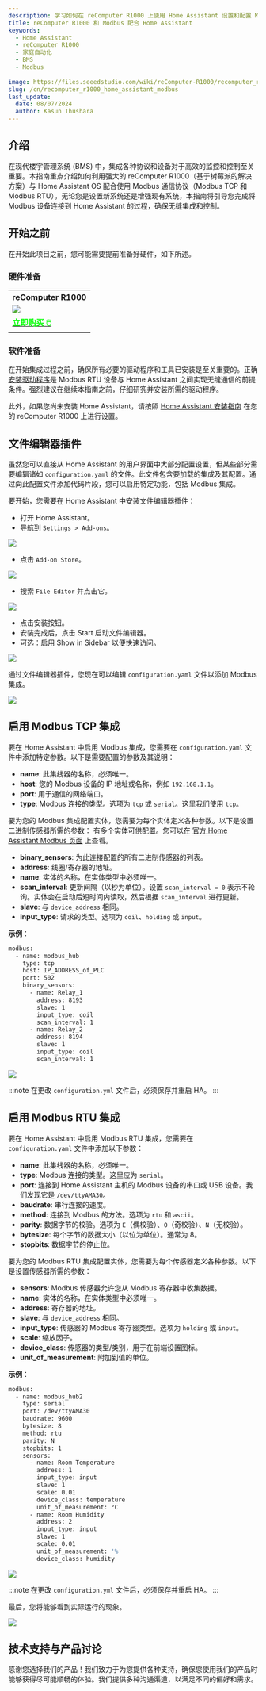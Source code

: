 ```yaml
---
description: 学习如何在 reComputer R1000 上使用 Home Assistant 设置和配置 Modbus TCP 和 Modbus RTU，这是一种强大的基于树莓派的解决方案，可实现您的 Modbus 设备在楼宇管理系统 (BMS) 中的无缝集成和控制。
title: reComputer R1000 和 Modbus 配合 Home Assistant
keywords:
  - Home Assistant 
  - reComputer R1000
  - 家庭自动化
  - BMS
  - Modbus
  
image: https://files.seeedstudio.com/wiki/reComputer-R1000/recomputer_r_images/01.png
slug: /cn/recomputer_r1000_home_assistant_modbus
last_update:
  date: 08/07/2024
  author: Kasun Thushara
---
```


## 介绍

在现代楼宇管理系统 (BMS) 中，集成各种协议和设备对于高效的监控和控制至关重要。本指南重点介绍如何利用强大的 reComputer R1000（基于树莓派的解决方案）与 Home Assistant OS 配合使用 Modbus 通信协议（Modbus TCP 和 Modbus RTU）。无论您是设置新系统还是增强现有系统，本指南将引导您完成将 Modbus 设备连接到 Home Assistant 的过程，确保无缝集成和控制。

## 开始之前

在开始此项目之前，您可能需要提前准备好硬件，如下所述。

### 硬件准备

<div class="table-center">
	<table class="table-nobg">
    <tr class="table-trnobg">
      <th class="table-trnobg">reComputer R1000</th>
		</tr>
    <tr class="table-trnobg"></tr>
		<tr class="table-trnobg">
			<td class="table-trnobg"><div style={{textAlign:'center'}}><img src="https://files.seeedstudio.com/wiki/reComputer-R1000/recomputer_r_images/01.png" style={{width:300, height:'auto'}}/></div></td>
		</tr>
    <tr class="table-trnobg"></tr>
		<tr class="table-trnobg">
			<td class="table-trnobg"><div class="get_one_now_container" style={{textAlign: 'center'}}><a class="get_one_now_item" href="https://www.seeedstudio.com/reComputer-R1025-10-p-5895.html" target="_blank" rel="noopener noreferrer">
              <strong><span><font color={'FFFFFF'} size={"4"}> 立即购买 🖱️</font></span></strong>
          </a></div></td>
        </tr>
    </table>
    </div>

### 软件准备

在开始集成过程之前，确保所有必要的驱动程序和工具已安装是至关重要的。正确[安装驱动程序](https://wiki.seeedstudio.com/cn/reComputer_r1000_use_rs485_modbus_rtu/)是 Modbus RTU 设备与 Home Assistant 之间实现无缝通信的前提条件。强烈建议在继续本指南之前，仔细研究并安装所需的驱动程序。

此外，如果您尚未安装 Home Assistant，请按照 [Home Assistant 安装指南](https://wiki.seeedstudio.com/cn/recomputer_r1000_home_automation/) 在您的 reComputer R1000 上进行设置。

## 文件编辑器插件

虽然您可以直接从 Home Assistant 的用户界面中大部分配置设置，但某些部分需要编辑诸如 `configuration.yaml` 的文件。此文件包含要加载的集成及其配置。通过向此配置文件添加代码片段，您可以启用特定功能，包括 Modbus 集成。

要开始，您需要在 Home Assistant 中安装文件编辑器插件：

- 打开 Home Assistant。
- 导航到 `Settings > Add-ons`。

<div style={{textAlign:'center'}}><img src="https://files.seeedstudio.com/wiki/reComputer-R1000/HA/settings.PNG" style={{width:600}}/></div>

- 点击 `Add-on Store`。
  
<div style={{textAlign:'center'}}><img src="https://files.seeedstudio.com/wiki/reComputer-R1000/HA/add-ons.PNG" style={{width:600}}/></div>

- 搜索 `File Editor` 并点击它。

<div style={{textAlign:'center'}}><img src="https://files.seeedstudio.com/wiki/reComputer-R1000/HA/fileeditor.PNG" style={{width:600}}/></div>

- 点击安装按钮。
- 安装完成后，点击 Start 启动文件编辑器。
- 可选：启用 Show in Sidebar 以便快速访问。
 
<div style={{textAlign:'center'}}><img src="https://files.seeedstudio.com/wiki/reComputer-R1000/HA/fileeditor-start.PNG" style={{width:600}}/></div>

通过文件编辑器插件，您现在可以编辑 `configuration.yaml` 文件以添加 Modbus 集成。

<div style={{textAlign:'center'}}><img src="https://files.seeedstudio.com/wiki/reComputer-R1000/HA/config.PNG" style={{width:600}}/></div>

## 启用 Modbus TCP 集成

要在 Home Assistant 中启用 Modbus 集成，您需要在 `configuration.yaml` 文件中添加特定参数。以下是需要配置的参数及其说明：

- **name**: 此集线器的名称，必须唯一。
- **host**: 您的 Modbus 设备的 IP 地址或名称，例如 `192.168.1.1`。
- **port**: 用于通信的网络端口。
- **type**: Modbus 连接的类型。选项为 `tcp` 或 `serial`。这里我们使用 `tcp`。

要为您的 Modbus 集成配置实体，您需要为每个实体定义各种参数。以下是设置二进制传感器所需的参数：
有多个实体可供配置。您可以在 [官方 Home Assistant Modbus 页面](https://www.home-assistant.io/integrations/modbus) 上查看。

- **binary_sensors**: 为此连接配置的所有二进制传感器的列表。
- **address**: 线圈/寄存器的地址。
- **name**: 实体的名称，在实体类型中必须唯一。
- **scan_interval**: 更新间隔（以秒为单位）。设置 `scan_interval = 0` 表示不轮询。实体会在启动后短时间内读取，然后根据 `scan_interval` 进行更新。
- **slave**: 与 `device_address` 相同。
- **input_type**: 请求的类型。选项为 `coil`、`holding` 或 `input`。

**示例**：

```bash
modbus:
  - name: modbus_hub
    type: tcp
    host: IP_ADDRESS_of_PLC
    port: 502
    binary_sensors:
      - name: Relay_1
        address: 8193
        slave: 1
        input_type: coil
        scan_interval: 1
      - name: Relay_2
        address: 8194
        slave: 1
        input_type: coil
        scan_interval: 1
```

<div style={{textAlign:'center'}}><img src="https://files.seeedstudio.com/wiki/reComputer-R1000/HA/modbus-settings.PNG" style={{width:600}}/></div>

:::note
在更改 `configuration.yml` 文件后，必须保存并重启 HA。
:::

## 启用 Modbus RTU 集成

要在 Home Assistant 中启用 Modbus RTU 集成，您需要在 `configuration.yaml` 文件中添加以下参数：

- **name**: 此集线器的名称，必须唯一。
- **type**: Modbus 连接的类型。这里应为 `serial`。
- **port**: 连接到 Home Assistant 主机的 Modbus 设备的串口或 USB 设备。我们发现它是 `/dev/ttyAMA30`。
- **baudrate**: 串行连接的速度。
- **method**: 连接到 Modbus 的方法。选项为 `rtu` 和 `ascii`。
- **parity**: 数据字节的校验。选项为 `E`（偶校验）、`O`（奇校验）、`N`（无校验）。
- **bytesize**: 每个字节的数据大小（以位为单位）。通常为 8。
- **stopbits**: 数据字节的停止位。

要为您的 Modbus RTU 集成配置实体，您需要为每个传感器定义各种参数。以下是设置传感器所需的参数：

- **sensors**: Modbus 传感器允许您从 Modbus 寄存器中收集数据。
- **name**: 实体的名称，在实体类型中必须唯一。
- **address**: 寄存器的地址。
- **slave**: 与 `device_address` 相同。
- **input_type**: 传感器的 Modbus 寄存器类型。选项为 `holding` 或 `input`。
- **scale**: 缩放因子。
- **device_class**: 传感器的类型/类别，用于在前端设置图标。
- **unit_of_measurement**: 附加到值的单位。

**示例**：

```bash
modbus:
  - name: modbus_hub2
    type: serial
    port: /dev/ttyAMA30
    baudrate: 9600
    bytesize: 8
    method: rtu
    parity: N
    stopbits: 1
    sensors:
      - name: Room Temperature
        address: 1
        input_type: input
        slave: 1
        scale: 0.01
        device_class: temperature
        unit_of_measurement: °C
      - name: Room Humidity
        address: 2
        input_type: input
        slave: 1
        scale: 0.01
        unit_of_measurement: '%'
        device_class: humidity
```

<div style={{textAlign:'center'}}><img src="https://files.seeedstudio.com/wiki/reComputer-R1000/HA/modbus-rtu-setting.PNG" style={{width:600}}/></div>

:::note
在更改 `configuration.yml` 文件后，必须保存并重启 HA。
:::

最后，您将能够看到实际运行的现象。

<div style={{textAlign:'center'}}><img src="https://files.seeedstudio.com/wiki/reComputer-R1000/HA/demo.gif" style={{width:600}}/></div>

## 技术支持与产品讨论

感谢您选择我们的产品！我们致力于为您提供各种支持，确保您使用我们的产品时能够获得尽可能顺畅的体验。我们提供多种沟通渠道，以满足不同的偏好和需求。

<div class="button_tech_support_container">
<a href="https://forum.seeedstudio.com/" class="button_forum"></a> 
<a href="https://www.seeedstudio.com/contacts" class="button_email"></a>
</div>

<div class="button_tech_support_container">
<a href="https://discord.gg/eWkprNDMU7" class="button_discord"></a> 
<a href="https://github.com/Seeed-Studio/wiki-documents/discussions/69" class="button_discussion"></a>
</div>
